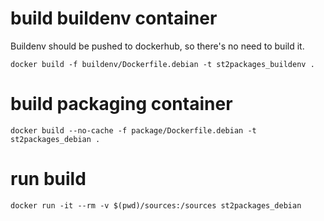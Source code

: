 
# build buildenv container
Buildenv should be pushed to dockerhub, so there's no need to build it.

```
docker build -f buildenv/Dockerfile.debian -t st2packages_buildenv .
```


# build packaging container
```
docker build --no-cache -f package/Dockerfile.debian -t st2packages_debian .
```

# run build
```
docker run -it --rm -v $(pwd)/sources:/sources st2packages_debian
```
